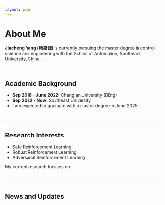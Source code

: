```yaml
---
layout: page
---
```


# About Me


**Jiacheng Yang (杨嘉诚)** is currently pursuing the master degree in control science and engineering with the School of Automation, Southeast University, China.

<br>

## Academic Background

- **Sep 2018 - June 2022:** Chang'an University (BEng)
- **Sep 2022 - Now:** Southeast University 
- I am expected to graduate with a master degree in June 2025.

<br>

---

## Research Interests

- Safe Reinforcement Learning
- Robust Reinforcement Learning
- Adversarial Reinforcement Learning

My current research focuses on . 

<br>

---

## News and Updates
